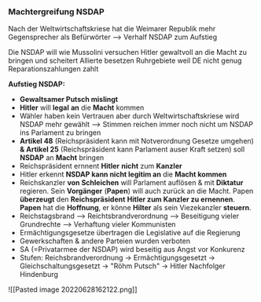 ### Machtergreifung NSDAP
Nach der Weltwirtschaftskriese hat die Weimarer Republik mehr Gegensprecher als Befürwörter --> Verhalf NSDAP zum Aufstieg

Die NSDAP will wie Mussolini versuchen Hitler gewaltvoll an die Macht zu bringen und scheitert
Allierte besetzen Ruhrgebiete weil DE nicht genug Reparationszahlungen zahlt

**Aufstieg NSDAP:**
- **Gewaltsamer Putsch mislingt**
- **Hitler** will **legal** **an** die **Macht** kommen
- Wähler haben kein Vertrauen aber durch Weltwirtschaftskriese wird NSDAP mehr gewählt --> Stimmen reichen immer noch nicht um NSDAP ins Parlament zu bringen
- **Artikel 48** (Reichspräsident kann mit Notverordnung Gesetze umgehen) **& Artikel 25** (Reichspräsident kann Parlament auser Kraft setzen) soll **NSDAP** an **Macht** bringen
- Reichspräsident ernnent **Hitler** **nicht** zum **Kanzler**
- Hitler erkennt **NSDAP kann nicht legitim an** die **Macht kommen**
- Reichskanzler **von Schleichen** will Parlament auflösen & mit **Diktatur** regieren. Sein **Vorgänger** (**Papen**) will auch zurück an die Macht. Papen **überzeugt** den **Reichspräsident** **Hitler zum Kanzler zu ernennen**. **Papen** hat die **Hoffnung**, er könne **Hilter** als sein Viezekanzler **steuern**.
- Reichstagsbrand --> Reichtsbrandverordnung --> Beseitigung vieler Grundrechte --> Verhaftung vieler Kommunisten
- Ermächtigungsgesetze übertragen die Legislative auf die Regierung
- Gewerkschaften & andere Parteien wurden verboten
- SA (=Privatarmee der NSDAP) wird beseitig aus Angst vor Konkurenz
- Stufen: Reichsbrandverordnung -> Ermächtigungsgesetzt -> Gleichschaltungsgesetzt -> "Röhm Putsch" -> Hitler Nachfolger Hindenburg


![[Pasted image 20220628162122.png]]